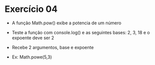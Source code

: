 # Exercício 04

* A função Math.pow() exibe a potencia de um número

* Teste a função com console.log() e as seguintes bases: 2, 3, 18 e o expoente deve ser 2

* Recebe 2 argumentos, base e expoente

* Ex: Math.powe(5,3)
